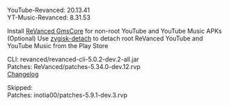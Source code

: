 YouTube-Revanced: 20.13.41  
YT-Music-Revanced: 8.31.53  

Install [ReVanced GmsCore](https://github.com/ReVanced/GmsCore/releases/latest) for non-root YouTube and YouTube Music APKs  
(Optional) Use [zygisk-detach](https://github.com/j-hc/zygisk-detach/releases/latest) to detach root ReVanced YouTube and YouTube Music from the Play Store
  
CLI: revanced/revanced-cli-5.0.2-dev.2-all.jar  
Patches: ReVanced/patches-5.34.0-dev.12.rvp  
[Changelog](https://github.com/ReVanced/revanced-patches/releases/tag/v5.34.0-dev.12)  

Skipped:  
Patches: inotia00/patches-5.9.1-dev.3.rvp    

